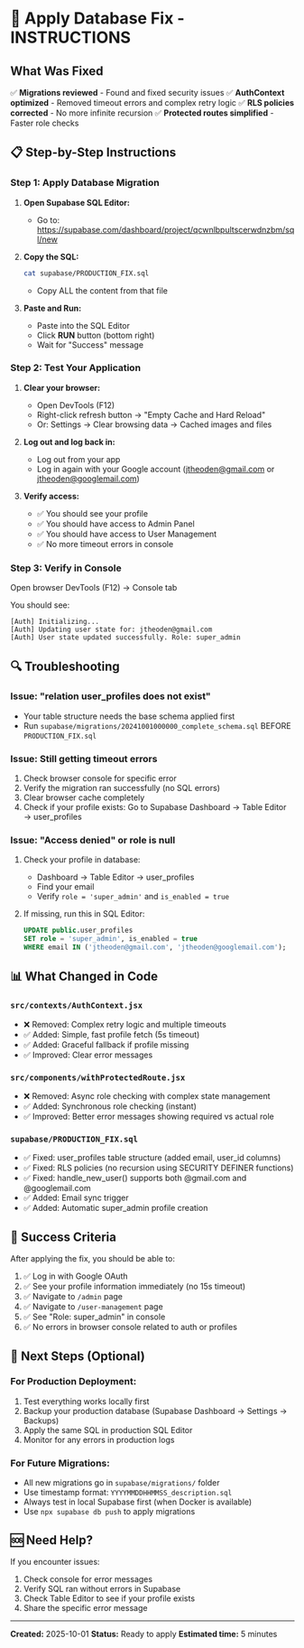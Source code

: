 # 🚀 Apply Database Fix - INSTRUCTIONS

## What Was Fixed

✅ **Migrations reviewed** - Found and fixed security issues
✅ **AuthContext optimized** - Removed timeout errors and complex retry logic
✅ **RLS policies corrected** - No more infinite recursion
✅ **Protected routes simplified** - Faster role checks

## 📋 Step-by-Step Instructions

### Step 1: Apply Database Migration

1. **Open Supabase SQL Editor:**
   - Go to: https://supabase.com/dashboard/project/qcwnlbpultscerwdnzbm/sql/new

2. **Copy the SQL:**
   ```bash
   cat supabase/PRODUCTION_FIX.sql
   ```
   - Copy ALL the content from that file

3. **Paste and Run:**
   - Paste into the SQL Editor
   - Click **RUN** button (bottom right)
   - Wait for "Success" message

### Step 2: Test Your Application

1. **Clear your browser:**
   - Open DevTools (F12)
   - Right-click refresh button → "Empty Cache and Hard Reload"
   - Or: Settings → Clear browsing data → Cached images and files

2. **Log out and log back in:**
   - Log out from your app
   - Log in again with your Google account (jtheoden@gmail.com or jtheoden@googlemail.com)

3. **Verify access:**
   - ✅ You should see your profile
   - ✅ You should have access to Admin Panel
   - ✅ You should have access to User Management
   - ✅ No more timeout errors in console

### Step 3: Verify in Console

Open browser DevTools (F12) → Console tab

You should see:
```
[Auth] Initializing...
[Auth] Updating user state for: jtheoden@gmail.com
[Auth] User state updated successfully. Role: super_admin
```

## 🔍 Troubleshooting

### Issue: "relation user_profiles does not exist"
- Your table structure needs the base schema applied first
- Run `supabase/migrations/20241001000000_complete_schema.sql` BEFORE `PRODUCTION_FIX.sql`

### Issue: Still getting timeout errors
1. Check browser console for specific error
2. Verify the migration ran successfully (no SQL errors)
3. Clear browser cache completely
4. Check if your profile exists: Go to Supabase Dashboard → Table Editor → user_profiles

### Issue: "Access denied" or role is null
1. Check your profile in database:
   - Dashboard → Table Editor → user_profiles
   - Find your email
   - Verify `role = 'super_admin'` and `is_enabled = true`

2. If missing, run this in SQL Editor:
   ```sql
   UPDATE public.user_profiles
   SET role = 'super_admin', is_enabled = true
   WHERE email IN ('jtheoden@gmail.com', 'jtheoden@googlemail.com');
   ```

## 📊 What Changed in Code

### `src/contexts/AuthContext.jsx`
- ❌ Removed: Complex retry logic and multiple timeouts
- ✅ Added: Simple, fast profile fetch (5s timeout)
- ✅ Added: Graceful fallback if profile missing
- ✅ Improved: Clear error messages

### `src/components/withProtectedRoute.jsx`
- ❌ Removed: Async role checking with complex state management
- ✅ Added: Synchronous role checking (instant)
- ✅ Improved: Better error messages showing required vs actual role

### `supabase/PRODUCTION_FIX.sql`
- ✅ Fixed: user_profiles table structure (added email, user_id columns)
- ✅ Fixed: RLS policies (no recursion using SECURITY DEFINER functions)
- ✅ Fixed: handle_new_user() supports both @gmail.com and @googlemail.com
- ✅ Added: Email sync trigger
- ✅ Added: Automatic super_admin profile creation

## 🎯 Success Criteria

After applying the fix, you should be able to:

1. ✅ Log in with Google OAuth
2. ✅ See your profile information immediately (no 15s timeout)
3. ✅ Navigate to `/admin` page
4. ✅ Navigate to `/user-management` page
5. ✅ See "Role: super_admin" in console
6. ✅ No errors in browser console related to auth or profiles

## 📝 Next Steps (Optional)

### For Production Deployment:
1. Test everything works locally first
2. Backup your production database (Supabase Dashboard → Settings → Backups)
3. Apply the same SQL in production SQL Editor
4. Monitor for any errors in production logs

### For Future Migrations:
- All new migrations go in `supabase/migrations/` folder
- Use timestamp format: `YYYYMMDDHHMMSS_description.sql`
- Always test in local Supabase first (when Docker is available)
- Use `npx supabase db push` to apply migrations

## 🆘 Need Help?

If you encounter issues:
1. Check console for error messages
2. Verify SQL ran without errors in Supabase
3. Check Table Editor to see if your profile exists
4. Share the specific error message

---

**Created:** 2025-10-01
**Status:** Ready to apply
**Estimated time:** 5 minutes
